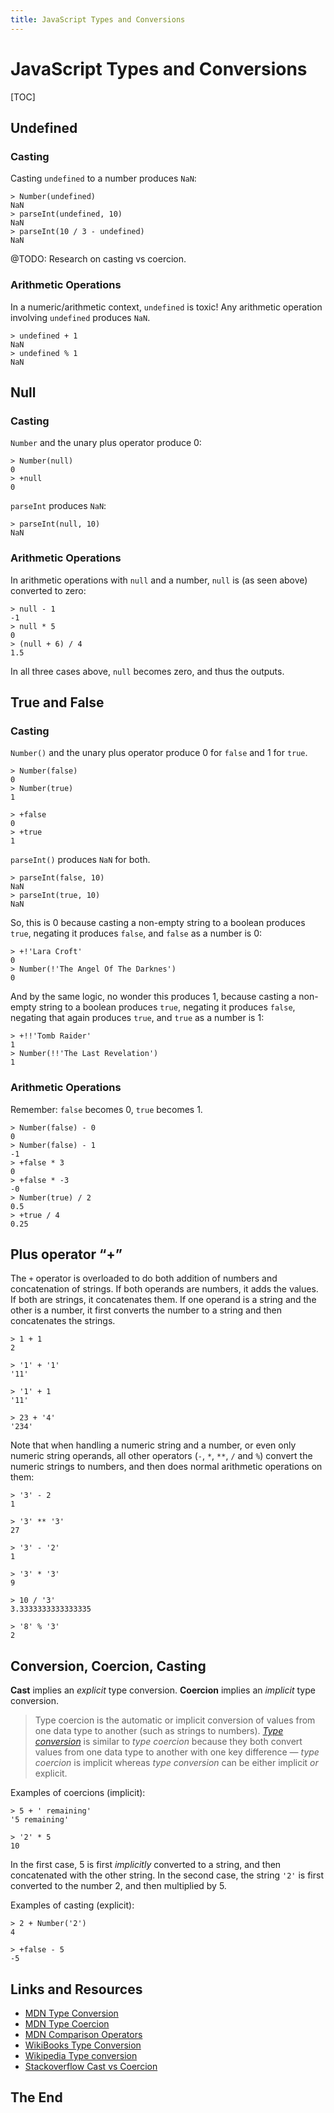 ```yaml
---
title: JavaScript Types and Conversions
---
```


# JavaScript Types and Conversions

[TOC]

## Undefined

### Casting

Casting `undefined` to a number produces `NaN`:

```node-session
> Number(undefined)
NaN
> parseInt(undefined, 10)
NaN
> parseInt(10 / 3 - undefined)
NaN
```

@TODO: Research on casting vs coercion.

### Arithmetic Operations

In a numeric/arithmetic context, `undefined` is toxic! Any arithmetic operation involving `undefined` produces `NaN`.

```node-session
> undefined + 1
NaN
> undefined % 1
NaN
```

## Null

### Casting

`Number` and the unary plus operator produce 0:

```node-session
> Number(null)
0
> +null
0
```

`parseInt` produces `NaN`:

```node-session
> parseInt(null, 10)
NaN
```

### Arithmetic Operations

In arithmetic operations with `null` and a number, `null` is (as seen above) converted to zero:

```node-session
> null - 1
-1
> null * 5
0
> (null + 6) / 4
1.5
```

In all three cases above, `null` becomes zero, and thus the outputs.

## True and False

### Casting

`Number()` and the unary plus operator produce 0 for `false` and 1 for `true`.

```node-session
> Number(false)
0
> Number(true)
1

> +false
0
> +true
1
```

`parseInt()` produces `NaN` for both.

```node-session
> parseInt(false, 10)
NaN
> parseInt(true, 10)
NaN
```

So, this is 0 because casting a non-empty string to a boolean produces `true`, negating it produces `false`, and `false` as a number is 0:

```node-session
> +!'Lara Croft'
0
> Number(!'The Angel Of The Darknes')
0
```

And by the same logic, no wonder this produces 1, because casting a non-empty string to a boolean produces `true`, negating it produces `false`, negating that again produces `true`, and `true` as a number is 1:

```node-session
> +!!'Tomb Raider'
1
> Number(!!'The Last Revelation')
1
```

### Arithmetic Operations

Remember: `false` becomes 0, `true` becomes 1.

```node-session
> Number(false) - 0
0
> Number(false) - 1
-1
> +false * 3
0
> +false * -3
-0
> Number(true) / 2
0.5
> +true / 4
0.25
```



## Plus operator “+”

The `+` operator is overloaded to do both addition of numbers and concatenation of strings. If both operands are numbers, it adds the values. If both are strings, it concatenates them. If one operand is a string and the other is a number, it first converts the number to a string and then concatenates the strings.

```node-session
> 1 + 1
2

> '1' + '1'
'11'

> '1' + 1
'11'

> 23 + '4'
'234'
```

Note that when handling a numeric string and a number, or even only numeric string operands, all other operators (`-`, `*`, `**`, `/` and `%`) convert the numeric strings to numbers, and then does normal arithmetic operations on them:

```node-session
> '3' - 2
1

> '3' ** '3'
27

> '3' - '2'
1

> '3' * '3'
9

> 10 / '3'
3.3333333333333335

> '8' % '3'
2
```



## Conversion, Coercion, Casting

**Cast** implies an _explicit_ type conversion. **Coercion** implies an _implicit_ type conversion.

> Type coercion is the automatic or implicit conversion of values from one data type to another (such as strings to numbers). *[Type conversion](https://developer.mozilla.org/en-US/docs/Glossary/Type_conversion)* is similar to *type coercion* because they both convert values from one data type to another with one key difference — *type coercion* is implicit whereas *type conversion* can be either implicit *or* explicit.

Examples of coercions (implicit):

```node-session
> 5 + ' remaining'
'5 remaining'

> '2' * 5
10
```

In the first case, 5 is first _implicitly_ converted to a string, and then concatenated with the other string. In the second case, the string `'2'` is first converted to the number 2, and then multiplied by 5.

Examples of casting (explicit):

```node-session
> 2 + Number('2')
4

> +false - 5
-5
```



## Links and Resources

- [MDN Type Conversion](https://developer.mozilla.org/en-US/docs/Glossary/Type_conversion)
- [MDN Type Coercion](https://developer.mozilla.org/en-US/docs/Glossary/Type_coercion)
- [MDN Comparison Operators](https://developer.mozilla.org/en-US/docs/Web/JavaScript/Reference/Operators/Comparison_Operators)
- [WikiBooks Type Conversion](https://en.wikibooks.org/wiki/Computer_Programming/Type_conversion)
- [Wikipedia Type conversion](https://en.wikipedia.org/wiki/Type_conversion)
- [Stackoverflow Cast vs Coercion](https://stackoverflow.com/questions/8857763/what-is-the-difference-between-casting-and-coercing)





































## The End
